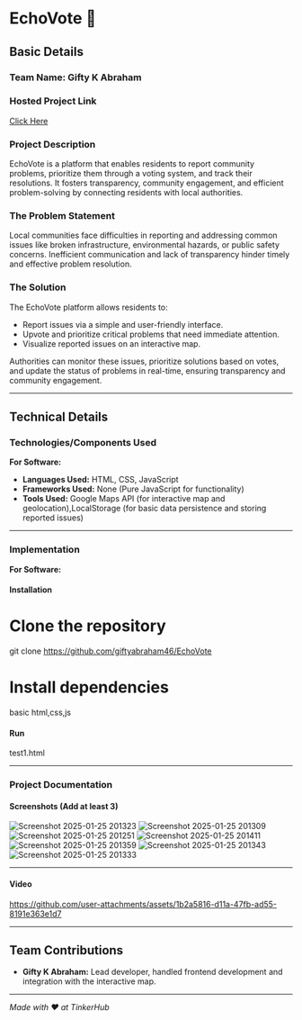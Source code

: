 # EchoVote 🎯

## Basic Details  
### Team Name: **Gifty K Abraham**  

### Hosted Project Link  
[Click Here  ](https://echo-vote.vercel.app/)

### Project Description  
EchoVote is a platform that enables residents to report community problems, prioritize them through a voting system, and track their resolutions. It fosters transparency, community engagement, and efficient problem-solving by connecting residents with local authorities.

### The Problem Statement  
Local communities face difficulties in reporting and addressing common issues like broken infrastructure, environmental hazards, or public safety concerns. Inefficient communication and lack of transparency hinder timely and effective problem resolution.

### The Solution  
The EchoVote platform allows residents to:  
- Report issues via a simple and user-friendly interface.  
- Upvote and prioritize critical problems that need immediate attention.  
- Visualize reported issues on an interactive map.  

Authorities can monitor these issues, prioritize solutions based on votes, and update the status of problems in real-time, ensuring transparency and community engagement.

---

## Technical Details  
### Technologies/Components Used  

**For Software:**  
- **Languages Used:**  HTML, CSS, JavaScript 
- **Frameworks Used:** None (Pure JavaScript for functionality)  
- **Tools Used:** Google Maps API (for interactive map and geolocation),LocalStorage (for basic data persistence and storing reported issues)

---

### Implementation  

**For Software:**  

#### Installation  
# Clone the repository  
git clone  https://github.com/giftyabraham46/EchoVote

# Install dependencies  
 basic html,css,js

#### Run  
test1.html

---

### Project Documentation  

#### Screenshots (Add at least 3)  

 
![Screenshot 2025-01-25 201323](https://github.com/user-attachments/assets/29396615-3339-4dd5-ac24-f5203e24dc8f)
![Screenshot 2025-01-25 201309](https://github.com/user-attachments/assets/8180ba96-61b4-4b89-b800-bd096051e7e8)
![Screenshot 2025-01-25 201251](https://github.com/user-attachments/assets/ac7e2079-f86f-4559-ae32-1ddb212efc97)
![Screenshot 2025-01-25 201411](https://github.com/user-attachments/assets/4cfc1de4-3790-4a82-aef1-b9934aff583e)
![Screenshot 2025-01-25 201359](https://github.com/user-attachments/assets/fdd5fc9d-b880-4996-96fa-8768ae6e3257)
![Screenshot 2025-01-25 201343](https://github.com/user-attachments/assets/8b236a7d-06de-4d8f-aa75-e289ac27b7c7)
![Screenshot 2025-01-25 201333](https://github.com/user-attachments/assets/7adcec5d-47fe-4a00-912b-7e4a995e0456)

---

#### Video  


https://github.com/user-attachments/assets/1b2a5816-d11a-47fb-ad55-8191e363e1d7


---

## Team Contributions  

- **Gifty K Abraham:** Lead developer, handled frontend development and integration with the interactive map.   

---  
*Made with ❤️ at TinkerHub*  
